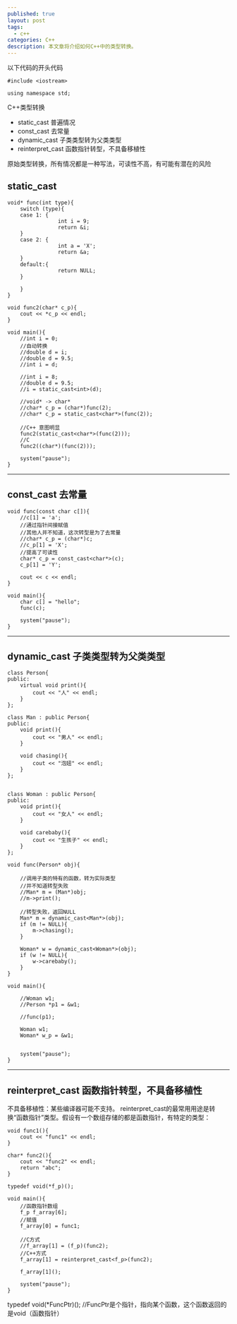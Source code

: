 ```yaml
---
published: true
layout: post
tags:
  - c++
categories: C++
description: 本文章将介绍如何C++中的类型转换。
---
```


以下代码的开头代码

```
#include <iostream>

using namespace std;
```
C++类型转换
- static_cast 普遍情况
- const_cast 去常量
- dynamic_cast 子类类型转为父类类型
- reinterpret_cast 函数指针转型，不具备移植性

原始类型转换，所有情况都是一种写法，可读性不高，有可能有潜在的风险
## static_cast 
```
void* func(int type){	
	switch (type){
	case 1:	{
				int i = 9;
				return &i;
	}
	case 2:	{
				int a = 'X';
				return &a;
	}
	default:{
				return NULL;
	}

	}	
}

void func2(char* c_p){
	cout << *c_p << endl;
}

void main(){	
	//int i = 0;
	//自动转换
	//double d = i;
	//double d = 9.5;
	//int i = d;

	//int i = 8;
	//double d = 9.5;
	//i = static_cast<int>(d);
	
	//void* -> char*
	//char* c_p = (char*)func(2);
	//char* c_p = static_cast<char*>(func(2));

	//C++ 意图明显
	func2(static_cast<char*>(func(2)));
	//C
	func2((char*)(func(2)));
	
	system("pause");
}
```
---
## const_cast 去常量
```
void func(const char c[]){
	//c[1] = 'a';
	//通过指针间接赋值
	//其他人并不知道，这次转型是为了去常量
	//char* c_p = (char*)c;
	//c_p[1] = 'X';
	//提高了可读性
	char* c_p = const_cast<char*>(c);
	c_p[1] = 'Y';

	cout << c << endl;
}

void main(){
	char c[] = "hello";
	func(c);

	system("pause");
}
```
---
## dynamic_cast 子类类型转为父类类型
```
class Person{
public:
	virtual void print(){
		cout << "人" << endl;
	}
};

class Man : public Person{
public:
	void print(){
		cout << "男人" << endl;
	}

	void chasing(){
		cout << "泡妞" << endl;
	}
};


class Woman : public Person{
public:
	void print(){
		cout << "女人" << endl;
	}

	void carebaby(){
		cout << "生孩子" << endl;
	}
};

void func(Person* obj){	

	//调用子类的特有的函数，转为实际类型
	//并不知道转型失败
	//Man* m = (Man*)obj;
	//m->print();

	//转型失败，返回NULL
	Man* m = dynamic_cast<Man*>(obj);	
	if (m != NULL){
		m->chasing();
	}

	Woman* w = dynamic_cast<Woman*>(obj);
	if (w != NULL){
		w->carebaby();
	}
}

void main(){
	
	//Woman w1;
	//Person *p1 = &w1;

	//func(p1);

	Woman w1;
	Woman* w_p = &w1;
	

	system("pause");
}
```
---
## reinterpret_cast 函数指针转型，不具备移植性
不具备移植性：某些编译器可能不支持。
reinterpret_cast的最常用用途是转换“函数指针”类型。假设有一个数组存储的都是函数指针，有特定的类型：
```
void func1(){
	cout << "func1" << endl;
}

char* func2(){
	cout << "func2" << endl;
	return "abc";
}

typedef void(*f_p)();

void main(){
	//函数指针数组
	f_p f_array[6];
	//赋值
	f_array[0] = func1;

	//C方式
	//f_array[1] = (f_p)(func2);
	//C++方式
	f_array[1] = reinterpret_cast<f_p>(func2);

	f_array[1]();

	system("pause");
}
```

typedef void(*FuncPtr)(); //FuncPtr是个指针，指向某个函数，这个函数返回的是void（函数指针）